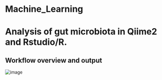 # Machine_Learning

# Analysis of gut microbiota in Qiime2 and Rstudio/R.

## Workflow overview and output

![image](<img width="1056" height="785" alt="Screenshot from 2025-10-15 13-20-15" src="https://github.com/user-attachments/assets/0426b29c-0975-4680-967a-3593564a1a66" />)
